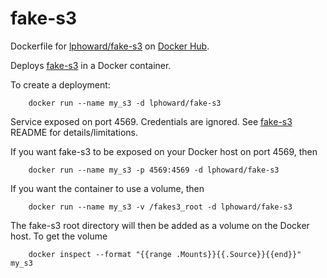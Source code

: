 fake-s3
=======

Dockerfile for
[lphoward/fake-s3](https://registry.hub.docker.com/u/lphoward/fake-s3/)
on [Docker Hub](https://registry.hub.docker.com).

Deploys [fake-s3](https://github.com/jubos/fake-s3) in a Docker container.

To create a deployment:

        docker run --name my_s3 -d lphoward/fake-s3

Service exposed on port 4569.  Credentials are ignored.
See [fake-s3](https://github.com/jubos/fake-s3) README for details/limitations.

If you want fake-s3 to be exposed on your Docker host on port 4569, then

        docker run --name my_s3 -p 4569:4569 -d lphoward/fake-s3

If you want the container to use a volume, then

        docker run --name my_s3 -v /fakes3_root -d lphoward/fake-s3

The fake-s3 root directory will then be added as a volume on the Docker host.  To get the volume

        docker inspect --format "{{range .Mounts}}{{.Source}}{{end}}" my_s3

